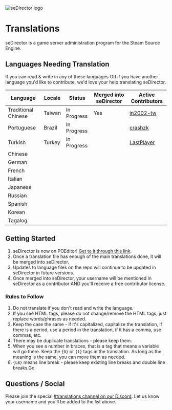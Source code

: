 ![seDirector logo](https://sedirector.net/assets/images/logo.jpg)

# Translations

seDirector is a game server administration program for the Steam Source Engine.

## Languages Needing Translation

If you can read & write in any of these languages OR if you have another language you'd like to contribute, we'd love your help translating seDirector.

|Language|Locale|Status|Merged into seDirector|Active Contributors|
|--|--|--|--|--|
|Traditional Chinese|Taiwan|In Progress|Yes|[in2002-tw](https://github.com/in2002-tw)|
|Portuguese|Brazil|In Progress||[crashzk](https://github.com/crashzk)|
|Turkish|Turkey|In Progress||[LastPlayer](https://github.com/LastPlayerTR)|
|Chinese|||
|German|||
|French|||
|Italian|||
|Japanese|||
|Russian|||
|Spanish|||
|Korean|||
|Tagalog|||

## Getting Started

1.  seDirector is now on POEditor! [Get to it through this link](https://poeditor.com/join/project?hash=FfzMM1XQaU).
2.  Once a translation file has enough of the main translations done, it will be merged into seDirector.
3.  Updates to language files on the repo will continue to be updated in seDirector in future versions.
4.  Once merged into seDirector, your username will be mentioned in seDirector as a contributor AND you'll receive a free contributor license.

### Rules to Follow

1.  Do not translate if you don't read and write the language.
2.  If you see HTML tags, please do not change/remove the HTML tags, just replace words/phrases as needed.
3.  Keep the case the same - if it's capitalized, capitalize the translation, if there is a period, use a period in the translation, if it has a comma, use commas, etc.
4.  There may be duplicate translations - please keep them.
5.  When you see a number in braces, that is a tag that means a variable will go there. Keep the `{0}` or `{1}` tags in the translation. As long as the meaning is the same, you can move them as needed.
6.  `{LB}` means line break - please keep existing line breaks and double line breaks.Gc

## Questions / Social

Please join the special [#translations channel on our Discord](https://discord.gg/vU2qxnRp). Let us know your username and you'll be added to the list above.